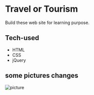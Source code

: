 # Travel or Tourism
Build these web site for learning purpose.
## Tech-used 
* HTML
* CSS
* jQuery

## some pictures changes

![picture](https://github.com/Khiladi19/Travel-and-Tourism/assets/112451686/1fb882c8-8fec-40dd-a9e8-3e278f3001ad)

